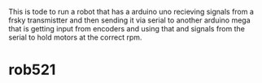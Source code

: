 This is tode to run a robot that has a arduino uno recieving signals from a frsky transmistter and then sending it via serial to another arduino mega that is getting input from encoders and using that and signals from the serial to hold motors at the correct rpm.
# rob521
